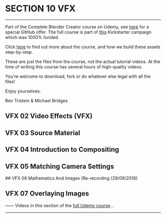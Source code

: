 # SECTION 10 VFX

****

Part of the Complete Blender Creator course on Udemy, see [here](https://www.udemy.com/blendertutorial/?couponCode=GitHubDiscount) for a special GitHub offer. The full course is part of [this](https://www.kickstarter.com/projects/bentristem/how-to-create-3d-assets-using-blender-online-cours) Kickstarter campaign which was 1000% funded.

Click [here](https://www.udemy.com/blendertutorial/?couponCode=GitHubDiscount) to find out more about the course, and how we build these assets step-by-step.

These are just the files from the course, not the actual tutorial videos. At the time of writing this course has several hours of high-quality videos.

You're welcome to download, fork or do whatever else legal with all the files!

Enjoy yourselves.

Ben Tristem & Michael Bridges

## VFX 02 Video Effects (VFX)
## VFX 03 Source Material
## VFX 04 Introduction to Compositing 
## VFX 05 Matching Camera Settings
## VFX 06 Mathematics And Images (Re-recording (29/09/2016)
## VFX 07 Overlaying Images
——
Videos in this section of the [full Udemy course](https://www.udemy.com/blendertutorial/?couponCode=GitHubDiscount)...

---
